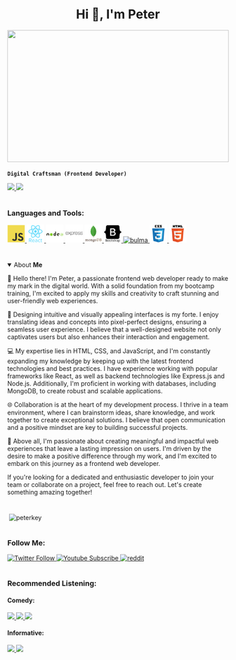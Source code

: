 <h1 align="center">Hi 👋, I'm Peter</h1>

<img src="https://media4.giphy.com/media/dw36yjtOAtuSZyxEJG/giphy.gif" width="100%" height="300">

**`Digital Craftsman (Frontend Developer)`**

<p>
  <a href="https://github.com/peterkey?tab=followers">
    <img src="https://img.shields.io/github/followers/peterkey?label=Follow%20Peter&style=for-the-badge&logo=github&color=%23181717">
  </a>
  <img src="https://img.shields.io/github/stars/peterkey?style=for-the-badge&logo=github&label=Peter's%20Stars&color=%23181717">
</p>

#

<h3 align="left">Languages and Tools:</h3>
<p align="left"> 
  <a href="https://developer.mozilla.org/en-US/docs/Web/JavaScript" target="_blank" rel="noreferrer"> <img src="https://raw.githubusercontent.com/devicons/devicon/master/icons/javascript/javascript-original.svg" alt="javascript" width="40" height="40"/> </a>
  <a href="https://reactjs.org/" target="_blank" rel="noreferrer"> <img src="https://raw.githubusercontent.com/devicons/devicon/master/icons/react/react-original-wordmark.svg" alt="react" width="40" height="40"/> </a> 
  <a href="https://nodejs.org" target="_blank" rel="noreferrer"> <img src="https://raw.githubusercontent.com/devicons/devicon/master/icons/nodejs/nodejs-original-wordmark.svg" alt="nodejs" width="40" height="40"/> </a> 
  <a href="https://expressjs.com" target="_blank" rel="noreferrer"> <img src="https://raw.githubusercontent.com/devicons/devicon/master/icons/express/express-original-wordmark.svg" alt="express" width="40" height="40"/> </a> 
  <a href="https://www.mongodb.com/" target="_blank" rel="noreferrer"> <img src="https://raw.githubusercontent.com/devicons/devicon/master/icons/mongodb/mongodb-original-wordmark.svg" alt="mongodb" width="40" height="40"/> </a> 
  <a href="https://getbootstrap.com" target="_blank" rel="noreferrer"> <img src="https://raw.githubusercontent.com/devicons/devicon/master/icons/bootstrap/bootstrap-plain-wordmark.svg" alt="bootstrap" width="40" height="40"/> </a> 
  <a href="https://bulma.io/" target="_blank" rel="noreferrer"> <img src="https://raw.githubusercontent.com/gilbarbara/logos/804dc257b59e144eaca5bc6ffd16949752c6f789/logos/bulma.svg" alt="bulma" width="40" height="40"/> </a> 
  <a href="https://www.w3schools.com/css/" target="_blank" rel="noreferrer"> <img src="https://raw.githubusercontent.com/devicons/devicon/master/icons/css3/css3-original-wordmark.svg" alt="css3" width="40" height="40"/> </a> 
  <a href="https://www.w3.org/html/" target="_blank" rel="noreferrer"> <img src="https://raw.githubusercontent.com/devicons/devicon/master/icons/html5/html5-original-wordmark.svg" alt="html5" width="40" height="40"/> </a>   
</p>

#

<details open>
  <summary>About <strong>Me</strong></summary>


<p> 👋 Hello there! I'm Peter, a passionate frontend web developer ready to make my mark in the digital world. With a solid foundation from my bootcamp training, I'm excited to apply my skills and creativity to craft stunning and user-friendly web experiences.

🎨 Designing intuitive and visually appealing interfaces is my forte. I enjoy translating ideas and concepts into pixel-perfect designs, ensuring a seamless user experience. I believe that a well-designed website not only captivates users but also enhances their interaction and engagement.

💻 My expertise lies in HTML, CSS, and JavaScript, and I'm constantly expanding my knowledge by keeping up with the latest frontend technologies and best practices. I have experience working with popular frameworks like React, as well as backend technologies like Express.js and Node.js. Additionally, I'm proficient in working with databases, including MongoDB, to create robust and scalable applications.

🌐 Collaboration is at the heart of my development process. I thrive in a team environment, where I can brainstorm ideas, share knowledge, and work together to create exceptional solutions. I believe that open communication and a positive mindset are key to building successful projects.

🌟 Above all, I'm passionate about creating meaningful and impactful web experiences that leave a lasting impression on users. I'm driven by the desire to make a positive difference through my work, and I'm excited to embark on this journey as a frontend web developer.

If you're looking for a dedicated and enthusiastic developer to join your team or collaborate on a project, feel free to reach out. Let's create something amazing together! </p>

</details>

#

<p>&nbsp;<img align="center" src="https://github-readme-stats.vercel.app/api?username=peterkey&theme=github_dark&show_icons=true&locale=en" alt="peterkey" /></p>

#

<h3>Follow Me:</h3>
<p align="left">
  <a href="https://twitter.com/MrPK3y">
    <img alt="Twitter Follow" title="Follow me on twitter" src="https://img.shields.io/twitter/follow/mrpk3y?label=Follow%20Peter&style=for-the-badge&logo=twitter&color=%231DA1F2">
  </a>
  <a href="https://www.youtube.com/channel/UC3qThZxR4BEwZkIscVh6Exg?sub_confirmation=1">
    <img alt="Youtube Subscribe" title="Subscribe to my Youtube Channel" src="https://img.shields.io/youtube/channel/subscribers/UC3qThZxR4BEwZkIscVh6Exg?style=for-the-badge&logo=youtube&label=Subscribe%20To%20Peter&color=%23FF0000">
  </a>
  <a href="https://www.reddit.com/user/TheMightyReptar">
    <img alt="reddit" title="Follow me on reddit" src="https://img.shields.io/reddit/user-karma/combined/TheMIghtyReptar?style=for-the-badge&logo=reddit&label=Peter's%20Karma&color=%23FF4500">
  </a>
</p>

#

<h3>Recommended Listening:</h3>
<h4>Comedy:</h4>
<p>
  <a href="https://www.youtube.com/@HaveAWordPod">
    <img src="https://clientresponse.net/services/landing/assets/companies/haveaword/brand/logo" width="33%" height"33%">
  </a>
  <a href="https://www.youtube.com/@TheoVon">
    <img src="https://megaphone.imgix.net/podcasts/77b32ce4-b2db-11ed-9447-83efd7382a7a/image/image.jpg?ixlib=rails-4.3.1&max-w=3000&max-h=3000&fit=crop&auto=format,compress" width="33%" height"33%">
  </a>
  <a href="https://www.youtube.com/channel/UC4fZeoNxAXfbIpT3swsVh9w">
    <img src="https://yt3.googleusercontent.com/ytc/AGIKgqMd38OSJAGbFw43ab-cfFAIB9omtgIL0iEFKn8w=s900-c-k-c0x00ffffff-no-rj" width="33%" height"33%">
  </a>
</p>
<h4>Informative:</h4>
<p>
  <a href="https://www.youtube.com/@hubermanlab">
    <img src="https://i.scdn.co/image/ab6765630000ba8aaa4830256e4b613f07287208" width="33%" height"33%">
  </a>
  <a href="https://www.youtube.com/@TheDiaryOfACEO">
    <img src="https://stevenbartlett.com/wp-content/uploads/2021/12/DiaryofaCEO.jpg" width="33%" height"33%">
  </a>
</p>

